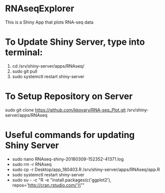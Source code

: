 # RNAseqExplorer

This is a Shiny App that plots RNA-seq data

# To Update Shiny Server, type into terminal:

1) cd /srv/shiny-server/apps/RNAseq/
2) sudo git pull
3) sudo systemctl restart shiny-server

# To Setup Repository on Server
sudo git clone https://github.com/kkovary/RNA-seq_Plot.git /srv/shiny-server/apps/RNAseq

# Useful commands for updating Shiny Server
- sudo nano RNAseq-shiny-20180309-152352-41371.log
- sudo rm -r RNAseq
- sudo cp -r Desktop/app_180403.R /srv/shiny-server/apps/RNAseq/app.R
- sudo systemctl restart shiny-server
- sudo su -     -c "R -e \"install.packages(c('ggplot2'), repos='http://cran.rstudio.com/')\""

